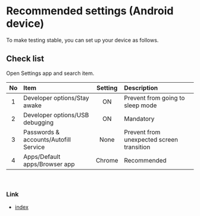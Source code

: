 # Recommended settings (Android device)

To make testing stable, you can set up your device as follows.

## Check list

Open Settings app and search item.

| No | Item                                  | Setting | Description                               |
|:--:|:--------------------------------------|:-------:|:------------------------------------------|
| 1  | Developer options/Stay awake          |   ON    | Prevent from going to sleep mode          |
| 2  | Developer options/USB debugging       |   ON    | Mandatory                                 |
| 3  | Passwords & accounts/Autofill Service |  None   | Prevent from unexpected screen transition |
| 4  | Apps/Default apps/Browser app         | Chrome  | Recommended                               |

<br>

### Link

- [index](../../../index.md)

<br>
